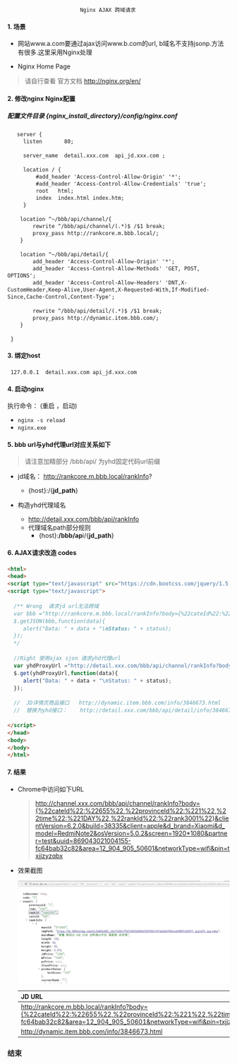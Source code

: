                            Nginx AJAX 跨域请求
#### 1. 场景
-  网站www.a.com要通过ajax访问www.b.com的url, b域名不支持jsonp.方法有很多.这里采用Nginx处理
 
[anchor-id]: http://nginx.org/en/

- Nginx Home  Page  

> 请自行查看 官方文档 http://nginx.org/en/




#### 2. 修改nginx  Nginx配置   
##### 配置文件目录  {nginx_install_directory}/config/nginx.conf 

 
	   server {
         listen       80;
         
         server_name  detail.xxx.com  api_jd.xxx.com ;

         location / {
		     #add_header 'Access-Control-Allow-Origin' '*';
			 #add_header 'Access-Control-Allow-Credentials' 'true';
             root   html;
             index  index.html index.htm;
         }
		 
		location ^~/bbb/api/channel/{
			rewrite ^/bbb/api/channel/(.*)$ /$1 break;
			proxy_pass http://rankcore.m.bbb.local/;
		}
		
		location ^~/bbb/api/detail/{
		    add_header 'Access-Control-Allow-Origin' '*';
            add_header 'Access-Control-Allow-Methods' 'GET, POST, OPTIONS';
            add_header 'Access-Control-Allow-Headers' 'DNT,X-CustomHeader,Keep-Alive,User-Agent,X-Requested-With,If-Modified-Since,Cache-Control,Content-Type';
			
			rewrite ^/bbb/api/detail/(.*)$ /$1 break;
			proxy_pass http://dynamic.item.bbb.com/;
		}
		 
     }
 

 
#### 3. 绑定host
`
127.0.0.1  detail.xxx.com
   api_jd.xxx.com`

#### 4. 启动nginx

执行命令： (重启 ，启动)
+ `nginx -s reload`
+  `nginx.exe`

#### 5. bbb url与yhd代理url对应关系如下　
>请注意加精部分  /bbb/api/  为yhd固定代码url前缀
  
+ jd域名：  http://rankcore.m.bbb.local/rankInfo?
   +   {host}:/{**jd_path**}
   
+ 构造yhd代理域名
    + http://detail.xxx.com/bbb/api/rankInfo
    + 代理域名path部分规则
	  + {host}:**/bbb/ap**i/{**jd_path**}


#### 6. AJAX请求改造 codes

```html
<html>
<head>
<script type="text/javascript" src="https://cdn.bootcss.com/jquery/1.5.1/jquery.js"></script>
<script type="text/javascript">
  
  /** Wrong  请求jd url无法跨域
  var bbb ="http://rankcore.m.bbb.local/rankInfo?body={%22cateId%22:%22655%22,%22provinceId%22:%221%22,%22time%22:%221DAY%22,%22rankId%22:%22rank3001%22}&clientVersion=6.2.0&build=38335&client=apple&d_brand=Xiaomi&d_model=RedmiNote2&osVersion=5.0.2&screen=1920*1080&partner=test&uuid=869043021004155-fc64bab32c82&area=12_904_905_50601&networkType=wifi&pin=txjjzyzqbx"
  $.getJSON(bbb,function(data){
     alert("Data: " + data + "\nStatus: " + status);
  });
  */
   
  //Right 使用ajax sjon 请求yhd代理url  
  var yhdProxyUrl ="http://detail.xxx.com/bbb/api/channel/rankInfo?body={%22cateId%22:%22655%22,%22provinceId%22:%221%22,%22time%22:%221DAY%22,%22rankId%22:%22rank3001%22}&clientVersion=6.2.0&build=38335&client=apple&d_brand=Xiaomi&d_model=RedmiNote2&osVersion=5.0.2&screen=1920*1080&partner=test&uuid=869043021004155-fc64bab32c82&area=12_904_905_50601&networkType=wifi&pin=txjjzyzqbx"
  $.get(yhdProxyUrl,function(data){
     alert("Data: " + data + "\nStatus: " + status);
  });
  
  //  JD详情页商品接口   http://dynamic.item.bbb.com/info/3846673.html
  //  替换为yhd接口：    http://detail.xxx.com/bbb/api/detail/info/3846673.html
 
</script>
</head>
<body>
</body>
</html>
```

#### 7. 结果
+ Chrome中访问如下URL
     
	>http://channel.xxx.com/bbb/api/channel/rankInfo?body={%22cateId%22:%22655%22,%22provinceId%22:%221%22,%22time%22:%221DAY%22,%22rankId%22:%22rank3001%22}&clientVersion=6.2.0&build=38335&client=apple&d_brand=Xiaomi&d_model=RedmiNote2&osVersion=5.0.2&screen=1920*1080&partner=test&uuid=869043021004155-fc64bab32c82&area=12_904_905_50601&networkType=wifi&pin=txjjzyzqbx
     
	
+ 效果截图

	![](img/ajax_response.jpg)



 
    | JD URL  | YHD URL  |
    | ------------------------------------------------------------------------------------------------------------------------------------------------------------------------------------------------------------------------------------------------------------------------------------------------------------------------------------------------------------------ | ------------- |
    | http://rankcore.m.bbb.local/rankInfo?body={%22cateId%22:%22655%22,%22provinceId%22:%221%22,%22time%22:%221DAY%22,%22rankId%22:%22rank3001%22}&clientVersion=6.2.0&build=38335&client=apple&d_brand=Xiaomi&d_model=RedmiNote2&osVersion=5.0.2&screen=1920*1080&partner=test&uuid=869043021004155-fc64bab32c82&area=12_904_905_50601&networkType=wifi&pin=txjjzyzqbx  | http://detail.xxx.com/bbb/api/channel/rankInfo?body={%22cateId%22:%22655%22,%22provinceId%22:%221%22,%22time%22:%221DAY%22,%22rankId%22:%22rank3001%22}&clientVersion=6.2.0&build=38335&client=apple&d_brand=Xiaomi&d_model=RedmiNote2&osVersion=5.0.2&screen=1920*1080&partner=test&uuid=869043021004155-fc64bab32c82&area=12_904_905_50601&networkType=wifi&pin=txjjzyzqbx  |
    | http://dynamic.item.bbb.com/info/3846673.html  | http://detail.xxx.com/bbb/api/detail/info/3846673.html  |

### 结束